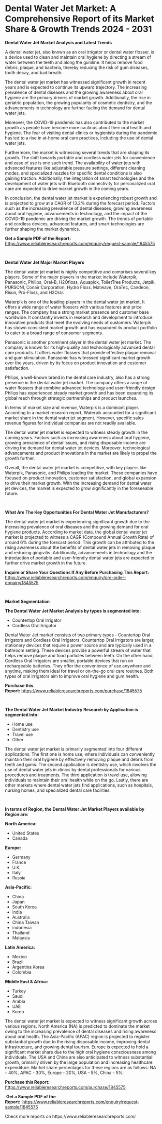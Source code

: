 <p><h1>Dental Water Jet Market: A Comprehensive Report of its Market Share & Growth Trends 2024 - 2031</h1></p><p><strong>Dental Water Jet Market Analysis and Latest Trends</strong></p>
<p><p>A dental water jet, also known as an oral irrigator or dental water flosser, is a device used to clean and maintain oral hygiene by directing a stream of water between the teeth and along the gumline. It helps remove food debris, plaque, and bacteria, thereby reducing the risk of gum diseases, tooth decay, and bad breath.</p><p>The dental water jet market has witnessed significant growth in recent years and is expected to continue its upward trajectory. The increasing prevalence of dental diseases and the growing awareness about oral hygiene are the primary drivers of market growth. Additionally, the rise in geriatric population, the growing popularity of cosmetic dentistry, and the advancements in technology are further fueling the demand for dental water jets.</p><p>Moreover, the COVID-19 pandemic has also contributed to the market growth as people have become more cautious about their oral health and hygiene. The fear of visiting dental clinics or hygienists during the pandemic has led to a rise in at-home oral care practices, including the use of dental water jets.</p><p>Furthermore, the market is witnessing several trends that are shaping its growth. The shift towards portable and cordless water jets for convenience and ease of use is one such trend. The availability of water jets with advanced features like adjustable pressure settings, different cleaning modes, and specialized nozzles for specific dental conditions is also gaining traction. Additionally, the integration of smart technologies and the development of water jets with Bluetooth connectivity for personalized oral care are expected to drive market growth in the coming years.</p><p>In conclusion, the dental water jet market is experiencing robust growth and is projected to grow at a CAGR of 13.2% during the forecast period. Factors such as the increasing prevalence of dental diseases, growing awareness about oral hygiene, advancements in technology, and the impact of the COVID-19 pandemic are driving the market growth. The trends of portable and cordless devices, advanced features, and smart technologies are further shaping the market dynamics.</p></p>
<p><strong>Get a Sample PDF of the Report:&nbsp;</strong> <a href="https://www.reliableresearchreports.com/enquiry/request-sample/1845575">https://www.reliableresearchreports.com/enquiry/request-sample/1845575</a></p>
<p>&nbsp;</p>
<p><strong>Dental Water Jet Major Market Players</strong></p>
<p><p>The dental water jet market is highly competitive and comprises several key players. Some of the major players in the market include Waterpik, Panasonic, Philips, Oral-B, H2Ofloss, Aquapick, ToiletTree Products, Jetpik, PURSONI, Conair Corporation, Hydro Floss, Matwave, OraTec, Candeon, Risun, Pro-Floss, and H2Oral. </p><p>Waterpik is one of the leading players in the dental water jet market. It offers a wide range of water flossers with various features and price ranges. The company has a strong market presence and customer base worldwide. It constantly invests in research and development to introduce innovative products that meet the evolving needs of customers. Waterpik has shown consistent market growth and has expanded its product portfolio to cater to a broad range of consumer segments.</p><p>Panasonic is another prominent player in the dental water jet market. The company is known for its high-quality and technologically advanced dental care products. It offers water flossers that provide effective plaque removal and gum stimulation. Panasonic has witnessed significant market growth over the years, driven by its focus on product innovation and customer satisfaction.</p><p>Philips, a well-known brand in the dental care industry, also has a strong presence in the dental water jet market. The company offers a range of water flossers that combine advanced technology and user-friendly design. Philips has experienced steady market growth and has been expanding its global reach through strategic partnerships and product launches.</p><p>In terms of market size and revenue, Waterpik is a dominant player. According to a market research report, Waterpik accounted for a significant market share in the dental water jet segment. However, specific sales revenue figures for individual companies are not readily available. </p><p>The dental water jet market is expected to witness steady growth in the coming years. Factors such as increasing awareness about oral hygiene, growing prevalence of dental issues, and rising disposable income are driving the demand for dental water jet devices. Moreover, technological advancements and product innovations in the market are likely to propel the growth further.</p><p>Overall, the dental water jet market is competitive, with key players like Waterpik, Panasonic, and Philips leading the market. These companies have focused on product innovation, customer satisfaction, and global expansion to drive their market growth. With the increasing demand for dental water jet devices, the market is expected to grow significantly in the foreseeable future.</p></p>
<p>&nbsp;</p>
<p><strong>What Are The Key Opportunities For Dental Water Jet Manufacturers?</strong></p>
<p><p>The dental water jet market is experiencing significant growth due to the increasing prevalence of oral diseases and the growing demand for oral hygiene products. According to market data, the global dental water jet market is projected to witness a CAGR (Compound Annual Growth Rate) of around 6% during the forecast period. This growth can be attributed to the rising awareness about the benefits of dental water jets in removing plaque and reducing gingivitis. Additionally, advancements in technology and the introduction of portable and user-friendly dental water jets are expected to further drive market growth in the future.</p></p>
<p><strong>Inquire or Share Your Questions If Any Before Purchasing This Report:</strong> <a href="https://www.reliableresearchreports.com/enquiry/pre-order-enquiry/1845575">https://www.reliableresearchreports.com/enquiry/pre-order-enquiry/1845575</a></p>
<p>&nbsp;</p>
<p><strong>Market Segmentation</strong></p>
<p><strong>The Dental Water Jet Market Analysis by types is segmented into:</strong></p>
<p><ul><li>Countertop Oral Irrigator</li><li>Cordless Oral Irrigator</li></ul></p>
<p><p>Dental Water Jet market consists of two primary types - Countertop Oral Irrigators and Cordless Oral Irrigators. Countertop Oral Irrigators are larger, stationary devices that require a power source and are typically used in a bathroom setting. These devices provide a powerful stream of water that helps remove plaque and food particles between teeth. On the other hand, Cordless Oral Irrigators are smaller, portable devices that run on rechargeable batteries. They offer the convenience of use anywhere and anytime, making them ideal for travel or on-the-go oral care routines. Both types of oral irrigators aim to improve oral hygiene and gum health.</p></p>
<p><strong>Purchase this Report:&nbsp;</strong><a href="https://www.reliableresearchreports.com/purchase/1845575">https://www.reliableresearchreports.com/purchase/1845575</a></p>
<p>&nbsp;</p>
<p><strong>The Dental Water Jet Market Industry Research by Application is segmented into:</strong></p>
<p><ul><li>Home use</li><li>Dentistry use</li><li>Travel use</li><li>Other</li></ul></p>
<p><p>The dental water jet market is primarily segmented into four different applications. The first one is home use, where individuals can conveniently maintain their oral hygiene by effectively removing plaque and debris from teeth and gums. The second application is dentistry use, which involves the use of dental water jets in clinics by dental professionals for various procedures and treatments. The third application is travel use, allowing individuals to maintain their oral health while on the go. Lastly, there are other markets where dental water jets find applications, such as hospitals, nursing homes, and specialized dental care facilities.</p></p>
<p>&nbsp;</p>
<p><strong>In terms of Region, the Dental Water Jet Market Players available by Region are:</strong></p>
<p>
    <p> <strong> North America: </strong>
        <ul>
            <li>United States</li>
            <li>Canada</li>
        </ul>
        </p> 
    <p> <strong> Europe: </strong>
        <ul>
            <li>Germany</li>
            <li>France</li>
            <li>U.K.</li>
            <li>Italy</li>
            <li>Russia</li>
        </ul>
        </p> 
    <p> <strong> Asia-Pacific: </strong>
        <ul>
            <li>China</li>
            <li>Japan</li>
            <li>South Korea</li>
            <li>India</li>
            <li>Australia</li>
            <li>China Taiwan</li>
            <li>Indonesia</li>
            <li>Thailand</li>
            <li>Malaysia</li>
        </ul>
        </p> 
    <p> <strong> Latin America: </strong>
        <ul>
            <li>Mexico</li>
            <li>Brazil</li>
            <li>Argentina Korea</li>
            <li>Colombia</li>
        </ul>
        </p> 
    <p> <strong> Middle East & Africa: </strong>
        <ul>
            <li>Turkey</li>
            <li>Saudi</li>
            <li>Arabia</li>
            <li>UAE</li>
            <li>Korea</li>
        </ul>
    </p>
    </p>
<p><p>The dental water jet market is expected to witness significant growth across various regions. North America (NA) is predicted to dominate the market owing to the increasing prevalence of dental diseases and rising awareness about oral health. The Asia-Pacific (APAC) region is projected to register substantial growth due to the rising disposable income, improving dental infrastructure, and growing dental tourism. Europe is expected to hold a significant market share due to the high oral hygiene consciousness among individuals. The USA and China are also anticipated to witness substantial growth, primarily driven by the large population and increasing healthcare expenditure. Market share percentages for these regions are as follows: NA - 40%, APAC - 30%, Europe - 20%, USA - 5%, China - 5%.</p></p>
<p><strong>Purchase this Report: </strong><a href="https://www.reliableresearchreports.com/purchase/1845575">https://www.reliableresearchreports.com/purchase/1845575</a></p>
<p>&nbsp;<strong>Get a Sample PDF of the Report:&nbsp;&nbsp;</strong><a href="https://www.reliableresearchreports.com/enquiry/request-sample/1845575">https://www.reliableresearchreports.com/enquiry/request-sample/1845575</a></p>
<p><strong></strong></p>
<p>Check more reports on https://www.reliableresearchreports.com/</p>